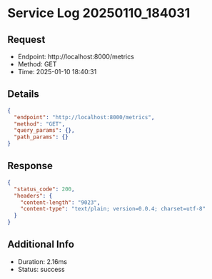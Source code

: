 # Service Log 20250110_184031

## Request
- Endpoint: http://localhost:8000/metrics
- Method: GET
- Time: 2025-01-10 18:40:31

## Details
```json
{
  "endpoint": "http://localhost:8000/metrics",
  "method": "GET",
  "query_params": {},
  "path_params": {}
}
```

## Response
```json
{
  "status_code": 200,
  "headers": {
    "content-length": "9023",
    "content-type": "text/plain; version=0.0.4; charset=utf-8"
  }
}
```

## Additional Info
- Duration: 2.16ms
- Status: success
